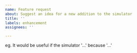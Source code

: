 ```yaml
---
name: Feature request
about: Suggest an idea for a new addition to the simulator
title: ''
labels: enhancement
assignees: ''

---
```


eg. It would be useful if the simulator '...' because '...'
